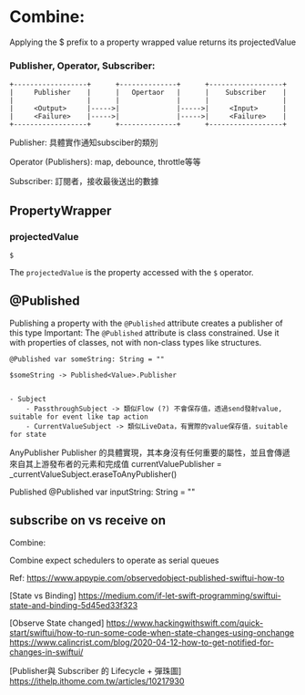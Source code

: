 # Combine:
Applying the $ prefix to a property wrapped value returns its projectedValue

### Publisher, Operator, Subscriber:
    +------------------+      +--------------+      +------------------+        
    |     Publisher    |      |   Opertaor   |      |    Subscriber    |        
    |                  |      |              |      |                  |        
    |     <Output>     |----->|              |----->|     <Input>      |        
    |     <Failure>    |----->|              |----->|     <Failure>    |        
    +------------------+      +--------------+      +------------------+ 

Publisher:
具體實作通知subsciber的類別

Operator (Publishers):
map, debounce, throttle等等

Subscriber:
訂閱者，接收最後送出的數據

## PropertyWrapper
### projectedValue
    $
The `projectedValue` is the property accessed with the `$` operator.

## @Published
Publishing a property with the `@Published` attribute creates a publisher of this type
Important: The `@Published` attribute is class constrained. Use it with properties of classes, not with non-class types like structures.

    @Published var someString: String = ""

    $someString -> Published<Value>.Publisher


    - Subject
        - PassthroughSubject -> 類似Flow (?) 不會保存值，透過send發射value, suitable for event like tap action
        - CurrentValueSubject -> 類似LiveData，有實際的value保存值，suitable for state



AnyPublisher
    Publisher 的具體實現，其本身沒有任何重要的屬性，並且會傳遞來自其上游發布者的元素和完成值
currentValuePublisher = _currentValueSubject.eraseToAnyPublisher()


Published
@Published var inputString: String = ""


## subscribe on vs receive on

Combine:

Combine expect schedulers to operate as serial queues


Ref:
https://www.appypie.com/observedobject-published-swiftui-how-to 

[State vs Binding] https://medium.com/if-let-swift-programming/swiftui-state-and-binding-5d45ed33f323

[Observe State changed] https://www.hackingwithswift.com/quick-start/swiftui/how-to-run-some-code-when-state-changes-using-onchange
https://www.calincrist.com/blog/2020-04-12-how-to-get-notified-for-changes-in-swiftui/

[Publisher與 Subscriber 的 Lifecycle + 彈珠圖] https://ithelp.ithome.com.tw/articles/10217930